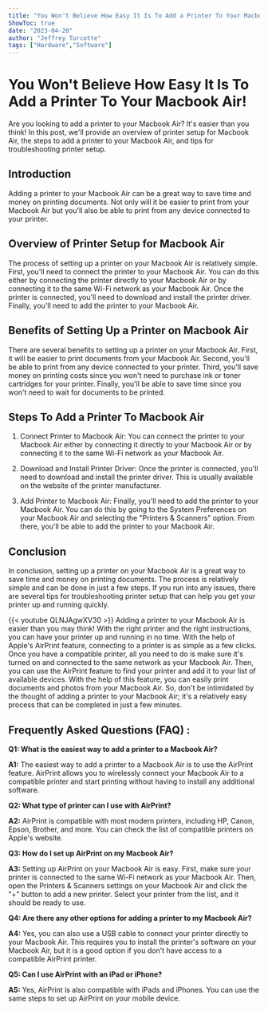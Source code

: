 ```yaml
---
title: "You Won't Believe How Easy It Is To Add a Printer To Your Macbook Air!"
ShowToc: true 
date: "2023-04-20"
author: "Jeffrey Turcotte" 
tags: ["Hardware","Software"]
---
```

# You Won't Believe How Easy It Is To Add a Printer To Your Macbook Air!

Are you looking to add a printer to your Macbook Air? It's easier than you think! In this post, we'll provide an overview of printer setup for Macbook Air, the steps to add a printer to your Macbook Air, and tips for troubleshooting printer setup. 

## Introduction

Adding a printer to your Macbook Air can be a great way to save time and money on printing documents. Not only will it be easier to print from your Macbook Air but you'll also be able to print from any device connected to your printer. 

## Overview of Printer Setup for Macbook Air

The process of setting up a printer on your Macbook Air is relatively simple. First, you'll need to connect the printer to your Macbook Air. You can do this either by connecting the printer directly to your Macbook Air or by connecting it to the same Wi-Fi network as your Macbook Air. Once the printer is connected, you'll need to download and install the printer driver. Finally, you'll need to add the printer to your Macbook Air. 

## Benefits of Setting Up a Printer on Macbook Air

There are several benefits to setting up a printer on your Macbook Air. First, it will be easier to print documents from your Macbook Air. Second, you'll be able to print from any device connected to your printer. Third, you'll save money on printing costs since you won't need to purchase ink or toner cartridges for your printer. Finally, you'll be able to save time since you won't need to wait for documents to be printed. 

## Steps To Add a Printer To Macbook Air

1. Connect Printer to Macbook Air: You can connect the printer to your Macbook Air either by connecting it directly to your Macbook Air or by connecting it to the same Wi-Fi network as your Macbook Air. 

2. Download and Install Printer Driver: Once the printer is connected, you'll need to download and install the printer driver. This is usually available on the website of the printer manufacturer. 

3. Add Printer to Macbook Air: Finally, you'll need to add the printer to your Macbook Air. You can do this by going to the System Preferences on your Macbook Air and selecting the "Printers & Scanners" option. From there, you'll be able to add the printer to your Macbook Air. 

## Conclusion

In conclusion, setting up a printer on your Macbook Air is a great way to save time and money on printing documents. The process is relatively simple and can be done in just a few steps. If you run into any issues, there are several tips for troubleshooting printer setup that can help you get your printer up and running quickly.

{{< youtube QLNJAgwXV30 >}} 
Adding a printer to your Macbook Air is easier than you may think! With the right printer and the right instructions, you can have your printer up and running in no time. With the help of Apple's AirPrint feature, connecting to a printer is as simple as a few clicks. Once you have a compatible printer, all you need to do is make sure it's turned on and connected to the same network as your Macbook Air. Then, you can use the AirPrint feature to find your printer and add it to your list of available devices. With the help of this feature, you can easily print documents and photos from your Macbook Air. So, don't be intimidated by the thought of adding a printer to your Macbook Air; it's a relatively easy process that can be completed in just a few minutes.

## Frequently Asked Questions (FAQ) :
**Q1: What is the easiest way to add a printer to a Macbook Air?**

**A1:** The easiest way to add a printer to a Macbook Air is to use the AirPrint feature. AirPrint allows you to wirelessly connect your Macbook Air to a compatible printer and start printing without having to install any additional software. 

**Q2: What type of printer can I use with AirPrint?**

**A2:** AirPrint is compatible with most modern printers, including HP, Canon, Epson, Brother, and more. You can check the list of compatible printers on Apple's website. 

**Q3: How do I set up AirPrint on my Macbook Air?**

**A3:** Setting up AirPrint on your Macbook Air is easy. First, make sure your printer is connected to the same Wi-Fi network as your Macbook Air. Then, open the Printers & Scanners settings on your Macbook Air and click the "+" button to add a new printer. Select your printer from the list, and it should be ready to use. 

**Q4: Are there any other options for adding a printer to my Macbook Air?**

**A4:** Yes, you can also use a USB cable to connect your printer directly to your Macbook Air. This requires you to install the printer's software on your Macbook Air, but it is a good option if you don't have access to a compatible AirPrint printer. 

**Q5: Can I use AirPrint with an iPad or iPhone?**

**A5:** Yes, AirPrint is also compatible with iPads and iPhones. You can use the same steps to set up AirPrint on your mobile device.





